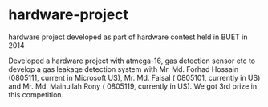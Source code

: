 # hardware-project
hardware project developed as part of hardware contest held in BUET in 2014



Developed a hardware project with atmega-16, gas detection sensor etc to develop a gas leakage detection system with Mr. Md. Forhad Hossain (0805111, current in Microsoft US), Mr. Md. Faisal ( 0805101, currently in US) and Mr. Md. Mainullah Rony ( 0805119, currently in US). We got 3rd prize in this competition.
